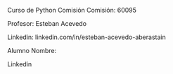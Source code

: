 Curso de Python
Comisión
Comisión: 60095

Profesor: Esteban Acevedo

Linkedin: linkedin.com/in/esteban-acevedo-aberastain

Alumno
Nombre:

Linkedin
